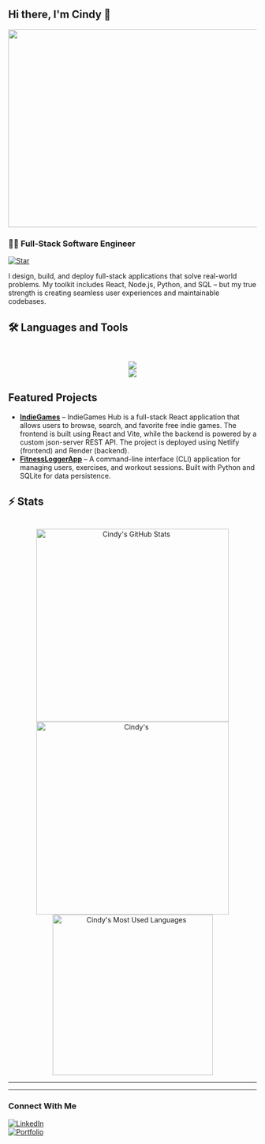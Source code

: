## Hi there, I'm Cindy 👋


<img src= "https://media1.tenor.com/m/bFfHogGyz4sAAAAC/totally-spies-totally-spies-reboot.gif" margin-left=4% width=650 height=400>

### 👩‍💻 Full-Stack Software Engineer
[![Star](https://img.shields.io/badge/⭐-If%20Useful-pink?style=for-the-badge)](https://github.com/cindy-kivala)

I design, build, and deploy full-stack applications that solve real-world problems. My toolkit includes React, Node.js, Python, and SQL – but my true strength is creating seamless user experiences and maintainable codebases.

<!-- ## 🛠️ Tech Stack
![HTML](https://img.shields.io/badge/HTML5-FF5733?style=for-the-badge&logo=html5&logoColor=white)
![CSS](https://img.shields.io/badge/CSS3-1572B6?style=for-the-badge&logo=css3&logoColor=white)
![Bootstrap](https://img.shields.io/badge/Bootstrap-7952B3?style=for-the-badge&logo=bootstrap&logoColor=white)
![Tailwind](https://img.shields.io/badge/Tailwind-38B2AC?style=for-the-badge&logo=tailwind-css&logoColor=white)
![React](https://img.shields.io/badge/React-61DAFB?style=for-the-badge&logo=react&logoColor=black)
![JavaScript](https://img.shields.io/badge/JavaScript-F7DF1E?style=for-the-badge&logo=javascript&logoColor=black)
![Node.js](https://img.shields.io/badge/Node.js-339933?style=for-the-badge&logo=node.js&logoColor=white)
![Python](https://img.shields.io/badge/Python-3776AB?style=for-the-badge&logo=python&logoColor=white)
![Flask](https://img.shields.io/badge/Flask-000000?style=for-the-badge&logo=flask&logoColor=white)
![C++](https://img.shields.io/badge/C++-00599C?style=for-the-badge&logo=c%2B%2B&logoColor=white) -->
## 🛠️ Languages and Tools

<br>

<p align="center">
  <img src="https://skillicons.dev/icons?i=python,nodejs,react,nextjs,mongodb,mysql,sqlite,flask,c" /><br>
  <img src="https://skillicons.dev/icons?i=html,css,bootstrap,tailwind,js,vue,git,postman,figma" />
</p>


##  Featured Projects
- **[IndieGames](https://github.com/cindy-kivala/IndieGames)** – IndieGames Hub is a full-stack React application that allows users to browse, search, and favorite free indie games. The frontend is built using React and Vite, while the backend is powered by a custom json-server REST API. The project is deployed using Netlify (frontend) and Render (backend).
- **[FitnessLoggerApp](https://github.com/cindy-kivala/Fitness-Logger-App)** – A command-line interface (CLI) application for managing users, exercises, and workout sessions. Built with Python and SQLite for data persistence.
<!--- **[Project 3](https://github.com/yourusername/project3)** – Brief description.-->

<!--![GitHub Stats](https://github-readme-stats.vercel.app/api?username=cindy-kivala&show_icons=true&theme=tokyonight) -->

<!-- ![Top Languages](https://github-readme-stats.vercel.app/api/top-langs/?username=cindy-kivala&layout=compact&theme=tokyonight)-->
## ⚡️ Stats

<br>

<div align=center>
  <img width=390 src="https://github-readme-stats.vercel.app/api?username=cindy-kivala&theme=transparent&count_private=true&show_icons=true&rank_icon=github&locale=en" alt="Cindy's GitHub Stats" />
  <img width=390 src="https://github-readme-streak-stats.herokuapp.com/?user=cindy-kivala&theme=transparent&count_private=true&border_radius=10&locale=en" alt="Cindy's" />
  <img width=325 src="https://github-readme-stats.vercel.app/api/top-langs?username=cindy-kivala&theme=transparent&layout=donut&hide=css&langs_count=8&border_radius=10&show_icons=true&locale=en" alt="Cindy's Most Used Languages" />
</div>

<hr>

---

###  Connect With Me
[![LinkedIn](https://img.shields.io/badge/LinkedIn-Profile-blue)](https://www.linkedin.com/in/yourlinkedin)  
[![Portfolio](https://img.shields.io/badge/Portfolio-Website-brightgreen)](https://yourportfolio.com)
